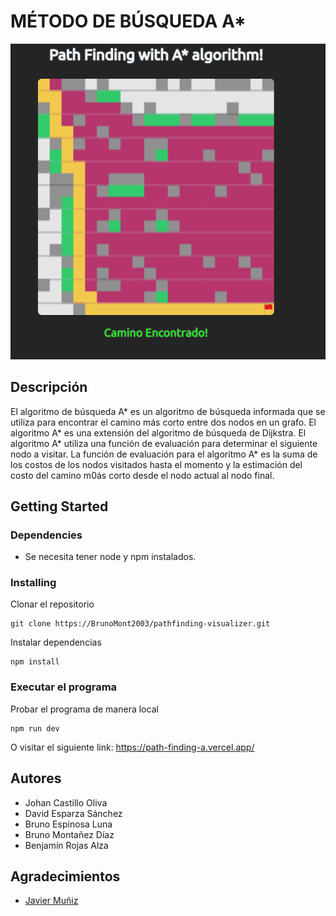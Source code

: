 # MÉTODO DE BÚSQUEDA A*

<!-- insert the app screenshot here, with a link to the raw hosted image -->
![App Screenshot](src/img/ss.png)

## Descripción

El algoritmo de búsqueda A* es un algoritmo de búsqueda informada que se utiliza para encontrar el camino más corto entre dos nodos en un grafo. El algoritmo A* es una extensión del algoritmo de búsqueda de Dijkstra. El algoritmo A* utiliza una función de evaluación para determinar el siguiente nodo a visitar. La función de evaluación para el algoritmo A* es la suma de los costos de los nodos visitados hasta el momento y la estimación del costo del camino m0ás corto desde el nodo actual al nodo final.

## Getting Started

### Dependencies

* Se necesita tener node y npm instalados.

### Installing

Clonar el repositorio

```
git clone https://BrunoMont2003/pathfinding-visualizer.git
```

Instalar dependencias

```
npm install
```


### Executar el programa

Probar el programa de manera local

```
npm run dev
```

O visitar el siguiente link: https://path-finding-a.vercel.app/

## Autores

- Johan Castillo Oliva
- David Esparza Sánchez
- Bruno Espinosa Luna
- Bruno Montañez Díaz
- Benjamín Rojas Alza



## Agradecimientos

* [Javier Muñiz](https://github.com/javiermunizyt)